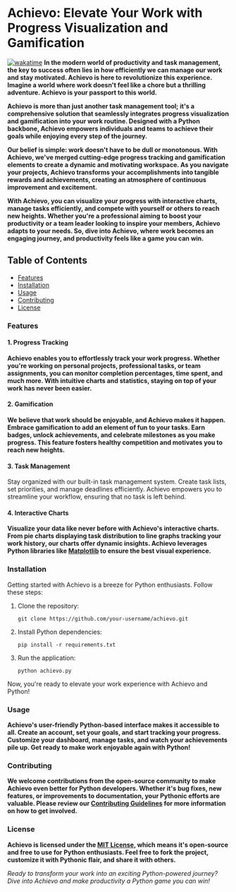 # Achievo: Elevate Your Work with Progress Visualization and Gamification
[![wakatime](https://wakatime.com/badge/user/04c60a11-7fcd-4d1d-accf-a4bb74ceedec/project/29036393-1273-437f-a42a-098225082a42.svg)](https://wakatime.com/badge/user/04c60a11-7fcd-4d1d-accf-a4bb74ceedec/project/29036393-1273-437f-a42a-098225082a42)
**In the modern world of productivity and task management, the key to success often lies in how efficiently we can manage our work and stay motivated. Achievo is here to revolutionize this experience. Imagine a world where work doesn't feel like a chore but a thrilling adventure. Achievo is your passport to this world.**

**Achievo is more than just another task management tool; it's a comprehensive solution that seamlessly integrates progress visualization and gamification into your work routine. Designed with a Python backbone, Achievo empowers individuals and teams to achieve their goals while enjoying every step of the journey.**

**Our belief is simple: work doesn't have to be dull or monotonous. With Achievo, we've merged cutting-edge progress tracking and gamification elements to create a dynamic and motivating workspace. As you navigate your projects, Achievo transforms your accomplishments into tangible rewards and achievements, creating an atmosphere of continuous improvement and excitement.**

**With Achievo, you can visualize your progress with interactive charts, manage tasks efficiently, and compete with yourself or others to reach new heights. Whether you're a professional aiming to boost your productivity or a team leader looking to inspire your members, Achievo adapts to your needs. So, dive into Achievo, where work becomes an engaging journey, and productivity feels like a game you can win.**

## Table of Contents
- [Features](#features)
- [Installation](#installation)
- [Usage](#usage)
- [Contributing](#contributing)
- [License](#license)

### Features

#### 1. Progress Tracking
**Achievo enables you to effortlessly track your work progress. Whether you're working on personal projects, professional tasks, or team assignments, you can monitor completion percentages, time spent, and much more. With intuitive charts and statistics, staying on top of your work has never been easier.**

#### 2. Gamification
**We believe that work should be enjoyable, and Achievo makes it happen. Embrace gamification to add an element of fun to your tasks. Earn badges, unlock achievements, and celebrate milestones as you make progress. This feature fosters healthy competition and motivates you to reach new heights.**

#### 3. Task Management
Stay organized with our built-in task management system. Create task lists, set priorities, and manage deadlines efficiently. Achievo empowers you to streamline your workflow, ensuring that no task is left behind.

#### 4. Interactive Charts
**Visualize your data like never before with Achievo's interactive charts. From pie charts displaying task distribution to line graphs tracking your work history, our charts offer dynamic insights. Achievo leverages Python libraries like [Matplotlib](https://matplotlib.org/) to ensure the best visual experience.**

### Installation

Getting started with Achievo is a breeze for Python enthusiasts. Follow these steps:

1. Clone the repository:
   ```
   git clone https://github.com/your-username/achievo.git
   ```

2. Install Python dependencies:
   ```
   pip install -r requirements.txt
   ```

3. Run the application:
   ```
   python achievo.py
   ```

Now, you're ready to elevate your work experience with Achievo and Python!

### Usage

**Achievo's user-friendly Python-based interface makes it accessible to all. Create an account, set your goals, and start tracking your progress. Customize your dashboard, manage tasks, and watch your achievements pile up. Get ready to make work enjoyable again with Python!**

### Contributing

**We welcome contributions from the open-source community to make Achievo even better for Python developers. Whether it's bug fixes, new features, or improvements to documentation, your Pythonic efforts are valuable. Please review our [Contributing Guidelines](CONTRIBUTING.md) for more information on how to get involved.**

### License

**Achievo is licensed under the [MIT License](LICENSE), which means it's open-source and free to use for Python enthusiasts. Feel free to fork the project, customize it with Pythonic flair, and share it with others.**

*Ready to transform your work into an exciting Python-powered journey? Dive into Achievo and make productivity a Python game you can win!*
